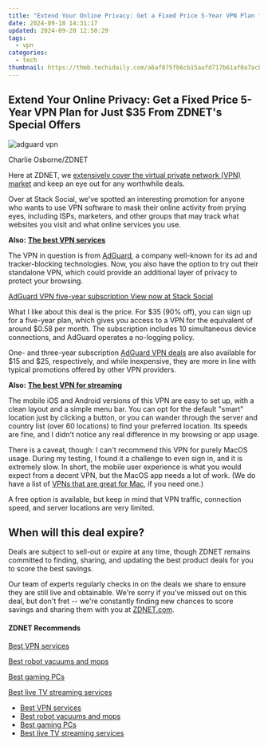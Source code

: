 ```yaml
---
title: "Extend Your Online Privacy: Get a Fixed Price 5-Year VPN Plan for Just $35 From ZDNET's Special Offers"
date: 2024-09-18 14:31:17
updated: 2024-09-20 12:50:29
tags:
  - vpn
categories:
  - tech
thumbnail: https://thmb.techidaily.com/a6af875fb6cb15aafd717b61af0a7acb112fadf86579f433a8538feaaaa997ff.jpg
---
```


## Extend Your Online Privacy: Get a Fixed Price 5-Year VPN Plan for Just $35 From ZDNET's Special Offers

![adguard vpn](https://www.zdnet.com/a/img/resize/e8fa3ba090bc63f4f544e735b7a5fb8d7568e971/2024/05/09/4cac04a6-fe12-40c1-bf52-2700b38f1635/p.jpg?auto=webp&width=1280)

Charlie Osborne/ZDNET

Here at ZDNET, we [extensively cover the virtual private network (VPN) market](https://www.zdnet.com/article/best-vpn/) and keep an eye out for any worthwhile deals. 

Over at Stack Social, we've spotted an interesting promotion for anyone who wants to use VPN software to mask their online activity from prying eyes, including ISPs, marketers, and other groups that may track what websites you visit and what online services you use. 

**Also:** [**The best VPN services**](https://www.zdnet.com/article/best-vpn/)

The VPN in question is from [AdGuard](https://www.stacksocial.com/sales/adguard-vpn-5-yr-subscription?aid=a-ceempx7z&utm%5Fsource=zdnet.com&utm%5Fmedium=referral&utm%5Fcampaign=adguard-vpn-5-yr-subscription%5F050124&utm%5Fterm=scsf-596444&utm%5Fcontent=a0xRn00000179xFIAQ&scsonar=1), a company well-known for its ad and tracker-blocking technologies. Now, you also have the option to try out their standalone VPN, which could provide an additional layer of privacy to protect your browsing. 

[AdGuard VPN five-year subscription View now at Stack Social](https://www.stacksocial.com/sales/adguard-vpn-5-yr-subscription?aid=a-ceempx7z&utm%5Fsource=zdnet.com&utm%5Fmedium=referral&utm%5Fcampaign=adguard-vpn-5-yr-subscription%5F050124&utm%5Fterm=scsf-596444&utm%5Fcontent=a0xRn00000179xFIAQ&scsonar=1)

What I like about this deal is the price. For $35 (90% off), you can sign up for a five-year plan, which gives you access to a VPN for the equivalent of around $0.58 per month. The subscription includes 10 simultaneous device connections, and AdGuard operates a no-logging policy. 

One- and three-year subscription [AdGuard VPN deals](https://www.stacksocial.com/sales/adguard-vpn-5-yr-subscription?aid=a-ceempx7z&utm%5Fsource=zdnet.com&utm%5Fmedium=referral&utm%5Fcampaign=adguard-vpn-5-yr-subscription%5F050124&utm%5Fterm=scsf-596444&utm%5Fcontent=a0xRn00000179xFIAQ&scsonar=1) are also available for $15 and $25, respectively, and while inexpensive, they are more in line with typical promotions offered by other VPN providers. 

**Also:** [**The best VPN for streaming**](https://www.zdnet.com/article/best-streaming-vpn/)

The mobile iOS and Android versions of this VPN are easy to set up, with a clean layout and a simple menu bar. You can opt for the default "smart" location just by clicking a button, or you can wander through the server and country list (over 60 locations) to find your preferred location. Its speeds are fine, and I didn't notice any real difference in my browsing or app usage. 

There is a caveat, though: I can't recommend this VPN for purely MacOS usage. During my testing, I found it a challenge to even sign in, and it is extremely slow. In short, the mobile user experience is what you would expect from a decent VPN, but the MacOS app needs a lot of work. (We do have a list of [VPNs that are great for Mac](https://www.zdnet.com/article/best-mac-vpn/), if you need one.) 

A free option is available, but keep in mind that VPN traffic, connection speed, and server locations are very limited. 

## When will this deal expire?

Deals are subject to sell-out or expire at any time, though ZDNET remains committed to finding, sharing, and updating the best product deals for you to score the best savings. 

Our team of experts regularly checks in on the deals we share to ensure they are still live and obtainable. We're sorry if you've missed out on this deal, but don't fret -- we're constantly finding new chances to score savings and sharing them with you at [ZDNET.com](https://www.zdnet.com/). 

#### **ZDNET** Recommends

[Best VPN services](https://www.zdnet.com/article/best-vpn/ "Best VPN services")

[Best robot vacuums and mops](https://www.zdnet.com/article/best-robot-vacuum-mop/ "Best robot vacuums and mops")

[Best gaming PCs](https://www.zdnet.com/article/best-gaming-pc/ "Best gaming PCs")

[Best live TV streaming services](https://www.zdnet.com/article/best-live-tv-streaming-service/ "Best live TV streaming services")

* [Best VPN services](https://www.zdnet.com/article/best-vpn/ "Best VPN services")
* [Best robot vacuums and mops](https://www.zdnet.com/article/best-robot-vacuum-mop/ "Best robot vacuums and mops")
* [Best gaming PCs](https://www.zdnet.com/article/best-gaming-pc/ "Best gaming PCs")
* [Best live TV streaming services](https://www.zdnet.com/article/best-live-tv-streaming-service/ "Best live TV streaming services")

<ins class="adsbygoogle"
     style="display:block"
     data-ad-format="autorelaxed"
     data-ad-client="ca-pub-7571918770474297"
     data-ad-slot="1223367746"></ins>



<ins class="adsbygoogle"
     style="display:block"
     data-ad-client="ca-pub-7571918770474297"
     data-ad-slot="8358498916"
     data-ad-format="auto"
     data-full-width-responsive="true"></ins>
